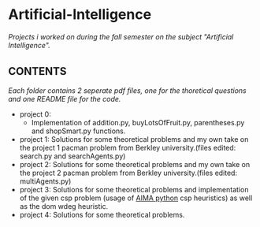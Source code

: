 # Artificial-Intelligence
###### Projects i worked on during the fall semester on the subject "Artificial Intelligence".

## CONTENTS

*Each folder contains 2 seperate pdf files, one for the thoretical questions and one README file for the code.*

- project 0:
    * Implementation of addition.py, buyLotsOfFruit.py, parentheses.py and shopSmart.py functions.
- project 1:
    Solutions for some theoretical problems and my own take on the project 1 pacman problem from Berkley university.(files edited: search.py and searchAgents.py)
- project 2:
    Solutions for some theoretical problems and my own take on the project 2 pacman problem from Berkley university.(files edited: multiAgents.py)
- project 3:
    Solutions for some theoretical problems and implementation of the given csp problem (usage of  [AIMA python](https://github.com/aimacode/aima-python/blob/master/csp.py) csp heuristics) as well as the dom wdeg heuristic.
- project 4:
    Solutions for some theoretical problems.
